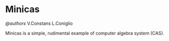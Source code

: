 # Minicas

*@authors* V.Constans L.Coniglio


Minicas is a simple, rudimental example of computer algebra system (CAS).
